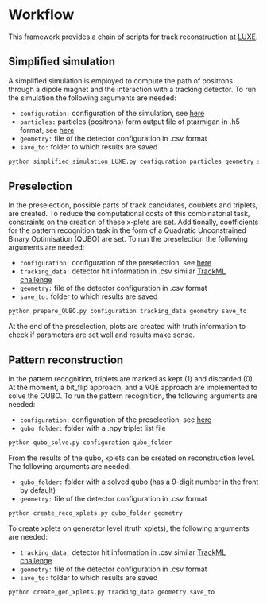 #  Workflow 

This framework provides a chain of scripts for track reconstruction at [LUXE](https://arxiv.org/abs/2102.02032).

## Simplified simulation
A simplified simulation is employed to compute the path of positrons through a dipole magnet and the interaction with 
a tracking detector. To run the simulation the following arguments are needed:
   * `configuration:` configuration of the simulation, see [here](docs/simplified_simulation_input.md)
   * `particles:` particles (positrons) form output file of ptarmigan in .h5 format, see [here](https://github.com/tgblackburn)
   * `geometry:` file of the detector configuration in .csv format
   * `save_to:` folder to which results are saved

```bash
python simplified_simulation_LUXE.py configuration particles geometry save_to
```

## Preselection
In the preselection, possible parts of track candidates, doublets and triplets, are created. To reduce the computational
costs of this combinatorial task, constraints on the creation of these x-plets are set. Additionally, coefficients for the
pattern recognition task in the form of a Quadratic Unconstrained Binary Optimisation (QUBO) are set.
To run the preselection the following arguments are needed:
   * `configuration:` configuration of the preselection, see [here](docs/make_triplets_input.md)
   * `tracking_data:` detector hit information in .csv similar [TrackML challenge](https://www.kaggle.com/c/trackml-particle-identification)
   * `geometry:` file of the detector configuration in .csv format
   * `save_to:` folder to which results are saved

```bash
python prepare_QUBO.py configuration tracking_data geometry save_to
```

At the end of the preselection, plots are created with truth information to check if parameters are set well and results 
make sense.

## Pattern reconstruction
In the pattern recognition, triplets are marked as kept (1) and discarded (0). At the moment, a bit_flip approach, and
a VQE approach are implemented to solve the QUBO. To run the pattern recognition, the following arguments are needed:
   * `configuration:` configuration of the preselection, see [here](docs/qubo_solve_input.md)
   * `qubo_folder:` folder with a .npy triplet list file

```bash
python qubo_solve.py configuration qubo_folder
```
From the results of the qubo, xplets can be created on reconstruction level. The following arguments are needed:
   * `qubo_folder:` folder with a solved qubo (has a 9-digit number in the front by default)
   * `geometry:` file of the detector configuration in .csv format

```bash
python create_reco_xplets.py qubo_folder geometry
```

To create xplets on generator level (truth xplets), the following arguments are needed:
   * `tracking_data:` detector hit information in .csv similar [TrackML challenge](https://www.kaggle.com/c/trackml-particle-identification)
   * `geometry:` file of the detector configuration in .csv format
   * `save_to:` folder to which results are saved
```bash
python create_gen_xplets.py tracking_data geometry save_to
```






